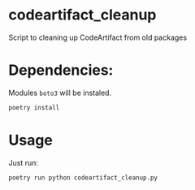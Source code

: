 # codeartifact_cleanup
Script to cleaning up CodeArtifact from old packages

# Dependencies:
Modules `boto3` will be instaled.
```bash
poetry install
```

# Usage

Just run:
```bash
poetry run python codeartifact_cleanup.py
```
